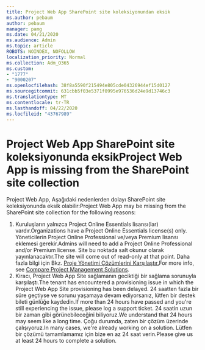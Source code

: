 ```yaml
---
title: Project Web App SharePoint site koleksiyonundan eksik
ms.author: pebaum
author: pebaum
manager: pamg
ms.date: 04/21/2020
ms.audience: Admin
ms.topic: article
ROBOTS: NOINDEX, NOFOLLOW
localization_priority: Normal
ms.collection: Adm_O365
ms.custom:
- "1777"
- "9000207"
ms.openlocfilehash: 38f8a5590f215494e805cde04326944ef15d0127
ms.sourcegitcommit: 631cbb5f03e5371f0995e976536d24e9d13746c3
ms.translationtype: MT
ms.contentlocale: tr-TR
ms.lasthandoff: 04/22/2020
ms.locfileid: "43767989"
---
```

# <a name="project-web-app-is-missing-from-the-sharepoint-site-collection"></a><span data-ttu-id="1ecf2-102">Project Web App SharePoint site koleksiyonunda eksik</span><span class="sxs-lookup"><span data-stu-id="1ecf2-102">Project Web App is missing from the SharePoint site collection</span></span>

<span data-ttu-id="1ecf2-103">Project Web App, Aşağıdaki nedenlerden dolayı SharePoint site koleksiyonunda eksik olabilir:</span><span class="sxs-lookup"><span data-stu-id="1ecf2-103">Project Web App may be missing from the SharePoint site collection for the following reasons:</span></span>

1. <span data-ttu-id="1ecf2-104">Kuruluşların yalnızca Project Online Essentials lisansı(lar) vardır.</span><span class="sxs-lookup"><span data-stu-id="1ecf2-104">Organizations have a Project Online Essentials license(s) only.</span></span> <span data-ttu-id="1ecf2-105">Yöneticilerin Project Online Professional ve/veya Premium lisansı eklemesi gerekir.</span><span class="sxs-lookup"><span data-stu-id="1ecf2-105">Admins will need to add a Project Online Professional and/or Premium license.</span></span> <span data-ttu-id="1ecf2-106">Site bu noktada salt okunur olarak yayınlanacaktır.</span><span class="sxs-lookup"><span data-stu-id="1ecf2-106">The site will come out of read-only at that point.</span></span> <span data-ttu-id="1ecf2-107">Daha fazla bilgi için Bkz. [Proje Yönetimi Çözümlerini Karşılaştır.](https://products.office.com/project/compare-microsoft-project-management-software?tab=1)</span><span class="sxs-lookup"><span data-stu-id="1ecf2-107">For more info, see [Compare Project Management Solutions](https://products.office.com/project/compare-microsoft-project-management-software?tab=1).</span></span>
2. <span data-ttu-id="1ecf2-108">Kiracı, Project Web App Site sağlamanın geciktiği bir sağlama sorunuyla karşılaştı.</span><span class="sxs-lookup"><span data-stu-id="1ecf2-108">The tenant has encountered a provisioning issue in which the Project Web App Site provisioning has been delayed.</span></span> <span data-ttu-id="1ecf2-109">24 saatten fazla bir süre geçtiyse ve sorunu yaşamaya devam ediyorsanız, lütfen bir destek bileti günlüğe kaydedin.</span><span class="sxs-lookup"><span data-stu-id="1ecf2-109">If more than 24 hours have passed and you're still experiencing the issue, please log a support ticket.</span></span> <span data-ttu-id="1ecf2-110">24 saatin uzun bir zaman gibi görünebileceğini biliyoruz.</span><span class="sxs-lookup"><span data-stu-id="1ecf2-110">We understand that 24 hours may seem like a long time.</span></span> <span data-ttu-id="1ecf2-111">Çoğu durumda, zaten bir çözüm üzerinde çalışıyoruz.</span><span class="sxs-lookup"><span data-stu-id="1ecf2-111">In many cases, we're already working on a solution.</span></span> <span data-ttu-id="1ecf2-112">Lütfen bir çözümü tamamlamamız için bize en az 24 saat verin.</span><span class="sxs-lookup"><span data-stu-id="1ecf2-112">Please give us at least 24 hours to complete a solution.</span></span>
